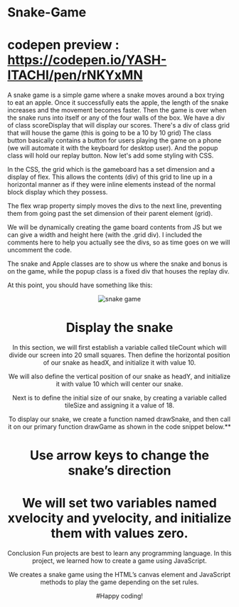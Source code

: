 # Snake-Game

# codepen preview : https://codepen.io/YASH-ITACHI/pen/rNKYxMN
A snake game is a simple game where a snake moves around a box trying to eat an apple. Once it successfully eats the apple, the length of the snake increases and the movement becomes faster.  Then the game is over when the snake runs into itself or any of the four walls of the box.
We have a div of class scoreDisplay that will display our scores.
There's a div of class grid that will house the game (this is going to be a 10 by 10 grid)
The class button basically contains a button for users playing the game on a phone (we will automate it with the keyboard for desktop user).
And the popup class will hold our replay button.
Now let's add some styling with CSS.


In the CSS, the grid which is the gameboard has a set dimension and a display of flex. This allows the contents (div) of this grid to line up in a horizontal manner as if they were inline elements instead of the normal block display which they possess.

The flex wrap property simply moves the divs to the next line, preventing them from going past the set dimension of their parent element (grid).

We will be dynamically creating the game board contents from JS but we can give a width and height here (with the .grid div). I included the comments here to help you actually see the divs, so as time goes on we will uncomment the code.

The snake and Apple classes are to show us where the snake and bonus is on the game, while the popup class is a fixed div that houses the replay div.

At this point, you should have something like this:


<center>
  
![snake game](https://user-images.githubusercontent.com/75574310/202585997-f708356b-ab30-490c-917e-76cf98844933.png)

  

  <center>

<center><h1>Display the snake</h1></center>
In this section, we will first establish a variable called tileCount which will divide our screen into 20 small squares. Then define the horizontal position of our snake as headX, and initialize it with value 10.

We will also define the vertical position of our snake as headY, and initialize it with value 10 which will center our snake.

Next is to define the initial size of our snake, by creating a variable called tileSize and assigning it a value of 18.

To display our snake, we create a function named drawSnake, and then call it on our primary function drawGame as shown in the code snippet below.**

# Use arrow keys to change the snake’s direction
# We will set two variables named xvelocity and yvelocity, and initialize them with values zero.

Conclusion
Fun projects are best to learn any programming language. In this project, we learned how to create a game using JavaScript.

We creates a snake game using the HTML’s canvas element and JavaScript methods to play the game depending on the set rules.

#Happy coding!

